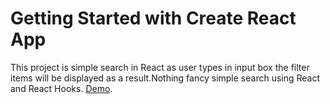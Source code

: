 # Getting Started with Create React App
This project is simple search in React as user types in input box the filter items will be displayed as a result.Nothing fancy simple search using React and React Hooks.
[Demo](https://stackblitz.com/edit/react-szb9g1?file=src%2FApp.js).

